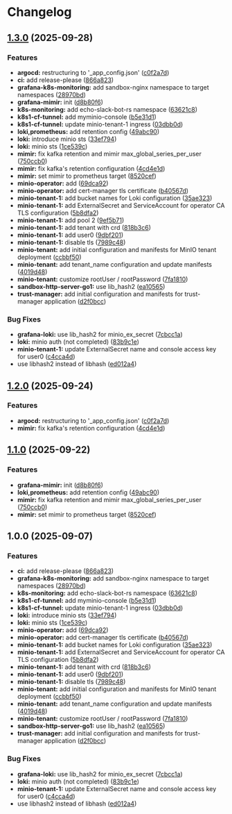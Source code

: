 # Changelog

## [1.3.0](https://github.com/pollenjp/infra-k8s/compare/v1.2.0...v1.3.0) (2025-09-28)


### Features

* **argocd:** restructuring to '_app_config.json' ([c0f2a7d](https://github.com/pollenjp/infra-k8s/commit/c0f2a7dd2cf472d4d02f336c145fb62df18d8870))
* **ci:** add release-please ([866a823](https://github.com/pollenjp/infra-k8s/commit/866a8234f930040596bb69a7c7760e600b3ba38f))
* **grafana-k8s-monitoring:** add sandbox-nginx namespace to target namespaces ([28970bd](https://github.com/pollenjp/infra-k8s/commit/28970bdcc5beb556fb96f2e66a6f23473317e4c2))
* **grafana-mimir:** init ([d8b80f6](https://github.com/pollenjp/infra-k8s/commit/d8b80f61339893f634332da5258fd5545a8e3b6e))
* **k8s-monitoring:** add echo-slack-bot-rs namespace ([63621c8](https://github.com/pollenjp/infra-k8s/commit/63621c8d20cd85a7be5f9b2ff6287e66be69cec9))
* **k8s1-cf-tunnel:** add myminio-console ([b5e31d1](https://github.com/pollenjp/infra-k8s/commit/b5e31d1c6b687e511ff4b6286d673d6464e29ced))
* **k8s1-cf-tunnel:** update minio-tenant-1 ingress ([03dbb0d](https://github.com/pollenjp/infra-k8s/commit/03dbb0d671d20d0e24781dbdc93032594fdda7ab))
* **loki,prometheus:** add retention config ([49abc90](https://github.com/pollenjp/infra-k8s/commit/49abc90d2241923cf39e307918057c39adcdbc06))
* **loki:** introduce minio sts ([33ef794](https://github.com/pollenjp/infra-k8s/commit/33ef79487e79485a929a2879ce05e28b7a044d27))
* **loki:** minio sts ([1ce539c](https://github.com/pollenjp/infra-k8s/commit/1ce539c9a6be8086e88f0a9926356a88fc4e11b3))
* **mimir:** fix kafka retention and mimir max_global_series_per_user ([750ccb0](https://github.com/pollenjp/infra-k8s/commit/750ccb04e0528f5c48b4f933aaf76bc7cdc47a9a))
* **mimir:** fix kafka's retention configuration ([4cd4e1d](https://github.com/pollenjp/infra-k8s/commit/4cd4e1d4424c6092b21cdb78e0936c90e8915d6c))
* **mimir:** set mimir to prometheus target ([8520cef](https://github.com/pollenjp/infra-k8s/commit/8520cef88068aa95b04296d44ab0bb57fcbad04e))
* **minio-operator:** add ([69dca92](https://github.com/pollenjp/infra-k8s/commit/69dca92cce9e974c43d2de5e1a50813a9890f54a))
* **minio-operator:** add cert-manager tls certificate ([b40567d](https://github.com/pollenjp/infra-k8s/commit/b40567d033e7cc8db1d87d6f6c6f03b9c533edf0))
* **minio-tenant-1:** add bucket names for Loki configuration ([35ae323](https://github.com/pollenjp/infra-k8s/commit/35ae32325f80919fdd3a925d13fc8ff5a260aab9))
* **minio-tenant-1:** add ExternalSecret and ServiceAccount for operator CA TLS configuration ([5b8dfa2](https://github.com/pollenjp/infra-k8s/commit/5b8dfa26e97cd80c422f24125184999067726362))
* **minio-tenant-1:** add pool 2 ([9ef5b71](https://github.com/pollenjp/infra-k8s/commit/9ef5b71763a6e2341b23d87b00bf3393d6e8b8f5))
* **minio-tenant-1:** add tenant with crd ([818b3c6](https://github.com/pollenjp/infra-k8s/commit/818b3c6e69b13116fe9ed00733fc81c05d9cabeb))
* **minio-tenant-1:** add user0 ([9dbf201](https://github.com/pollenjp/infra-k8s/commit/9dbf20175777ce07b214ff096c8edb6c723f63ff))
* **minio-tenant-1:** disable tls ([7989c48](https://github.com/pollenjp/infra-k8s/commit/7989c48ff380a8dc408e2e4877bd7289d495f09d))
* **minio-tenant:** add initial configuration and manifests for MinIO tenant deployment ([ccbbf50](https://github.com/pollenjp/infra-k8s/commit/ccbbf509ec9316f364250195ce48fcca1d4efbd4))
* **minio-tenant:** add tenant_name configuration and update manifests ([4019d48](https://github.com/pollenjp/infra-k8s/commit/4019d48dde2c51259a4f38d6498b52637f2d8b04))
* **minio-tenant:** customize rootUser / rootPassword ([7fa1810](https://github.com/pollenjp/infra-k8s/commit/7fa1810a884d6681c9e4d9a189cc65a857f5257c))
* **sandbox-http-server-go1:** use lib_hash2 ([ea10565](https://github.com/pollenjp/infra-k8s/commit/ea10565f0a665c01f4a02fc87e82790ca443f9b3))
* **trust-manager:** add initial configuration and manifests for trust-manager application ([d2f0bcc](https://github.com/pollenjp/infra-k8s/commit/d2f0bcccfaca27e9d33bb4549093a6d5e8f0c51d))


### Bug Fixes

* **grafana-loki:** use lib_hash2 for minio_ex_secret ([7cbcc1a](https://github.com/pollenjp/infra-k8s/commit/7cbcc1aa75db7edae16c37da9fe2755671fb6b5f))
* **loki:** minio auth (not completed) ([83b9c1e](https://github.com/pollenjp/infra-k8s/commit/83b9c1e61b848660fd856c495d7899658798fa67))
* **minio-tenant-1:** update ExternalSecret name and console access key for user0 ([c4cca4d](https://github.com/pollenjp/infra-k8s/commit/c4cca4d37b05a57a9ac7ffa976ba428fa6a6caa7))
* use libhash2 instead of libhash ([ed012a4](https://github.com/pollenjp/infra-k8s/commit/ed012a44342026d87d935a39a1fe7afe176ee65c))

## [1.2.0](https://github.com/pollenjp/infra-k8s/compare/v1.1.0...v1.2.0) (2025-09-24)


### Features

* **argocd:** restructuring to '_app_config.json' ([c0f2a7d](https://github.com/pollenjp/infra-k8s/commit/c0f2a7dd2cf472d4d02f336c145fb62df18d8870))
* **mimir:** fix kafka's retention configuration ([4cd4e1d](https://github.com/pollenjp/infra-k8s/commit/4cd4e1d4424c6092b21cdb78e0936c90e8915d6c))

## [1.1.0](https://github.com/pollenjp/infra-k8s/compare/v1.0.0...v1.1.0) (2025-09-22)


### Features

* **grafana-mimir:** init ([d8b80f6](https://github.com/pollenjp/infra-k8s/commit/d8b80f61339893f634332da5258fd5545a8e3b6e))
* **loki,prometheus:** add retention config ([49abc90](https://github.com/pollenjp/infra-k8s/commit/49abc90d2241923cf39e307918057c39adcdbc06))
* **mimir:** fix kafka retention and mimir max_global_series_per_user ([750ccb0](https://github.com/pollenjp/infra-k8s/commit/750ccb04e0528f5c48b4f933aaf76bc7cdc47a9a))
* **mimir:** set mimir to prometheus target ([8520cef](https://github.com/pollenjp/infra-k8s/commit/8520cef88068aa95b04296d44ab0bb57fcbad04e))

## 1.0.0 (2025-09-07)


### Features

* **ci:** add release-please ([866a823](https://github.com/pollenjp/infra-k8s/commit/866a8234f930040596bb69a7c7760e600b3ba38f))
* **grafana-k8s-monitoring:** add sandbox-nginx namespace to target namespaces ([28970bd](https://github.com/pollenjp/infra-k8s/commit/28970bdcc5beb556fb96f2e66a6f23473317e4c2))
* **k8s-monitoring:** add echo-slack-bot-rs namespace ([63621c8](https://github.com/pollenjp/infra-k8s/commit/63621c8d20cd85a7be5f9b2ff6287e66be69cec9))
* **k8s1-cf-tunnel:** add myminio-console ([b5e31d1](https://github.com/pollenjp/infra-k8s/commit/b5e31d1c6b687e511ff4b6286d673d6464e29ced))
* **k8s1-cf-tunnel:** update minio-tenant-1 ingress ([03dbb0d](https://github.com/pollenjp/infra-k8s/commit/03dbb0d671d20d0e24781dbdc93032594fdda7ab))
* **loki:** introduce minio sts ([33ef794](https://github.com/pollenjp/infra-k8s/commit/33ef79487e79485a929a2879ce05e28b7a044d27))
* **loki:** minio sts ([1ce539c](https://github.com/pollenjp/infra-k8s/commit/1ce539c9a6be8086e88f0a9926356a88fc4e11b3))
* **minio-operator:** add ([69dca92](https://github.com/pollenjp/infra-k8s/commit/69dca92cce9e974c43d2de5e1a50813a9890f54a))
* **minio-operator:** add cert-manager tls certificate ([b40567d](https://github.com/pollenjp/infra-k8s/commit/b40567d033e7cc8db1d87d6f6c6f03b9c533edf0))
* **minio-tenant-1:** add bucket names for Loki configuration ([35ae323](https://github.com/pollenjp/infra-k8s/commit/35ae32325f80919fdd3a925d13fc8ff5a260aab9))
* **minio-tenant-1:** add ExternalSecret and ServiceAccount for operator CA TLS configuration ([5b8dfa2](https://github.com/pollenjp/infra-k8s/commit/5b8dfa26e97cd80c422f24125184999067726362))
* **minio-tenant-1:** add tenant with crd ([818b3c6](https://github.com/pollenjp/infra-k8s/commit/818b3c6e69b13116fe9ed00733fc81c05d9cabeb))
* **minio-tenant-1:** add user0 ([9dbf201](https://github.com/pollenjp/infra-k8s/commit/9dbf20175777ce07b214ff096c8edb6c723f63ff))
* **minio-tenant-1:** disable tls ([7989c48](https://github.com/pollenjp/infra-k8s/commit/7989c48ff380a8dc408e2e4877bd7289d495f09d))
* **minio-tenant:** add initial configuration and manifests for MinIO tenant deployment ([ccbbf50](https://github.com/pollenjp/infra-k8s/commit/ccbbf509ec9316f364250195ce48fcca1d4efbd4))
* **minio-tenant:** add tenant_name configuration and update manifests ([4019d48](https://github.com/pollenjp/infra-k8s/commit/4019d48dde2c51259a4f38d6498b52637f2d8b04))
* **minio-tenant:** customize rootUser / rootPassword ([7fa1810](https://github.com/pollenjp/infra-k8s/commit/7fa1810a884d6681c9e4d9a189cc65a857f5257c))
* **sandbox-http-server-go1:** use lib_hash2 ([ea10565](https://github.com/pollenjp/infra-k8s/commit/ea10565f0a665c01f4a02fc87e82790ca443f9b3))
* **trust-manager:** add initial configuration and manifests for trust-manager application ([d2f0bcc](https://github.com/pollenjp/infra-k8s/commit/d2f0bcccfaca27e9d33bb4549093a6d5e8f0c51d))


### Bug Fixes

* **grafana-loki:** use lib_hash2 for minio_ex_secret ([7cbcc1a](https://github.com/pollenjp/infra-k8s/commit/7cbcc1aa75db7edae16c37da9fe2755671fb6b5f))
* **loki:** minio auth (not completed) ([83b9c1e](https://github.com/pollenjp/infra-k8s/commit/83b9c1e61b848660fd856c495d7899658798fa67))
* **minio-tenant-1:** update ExternalSecret name and console access key for user0 ([c4cca4d](https://github.com/pollenjp/infra-k8s/commit/c4cca4d37b05a57a9ac7ffa976ba428fa6a6caa7))
* use libhash2 instead of libhash ([ed012a4](https://github.com/pollenjp/infra-k8s/commit/ed012a44342026d87d935a39a1fe7afe176ee65c))

